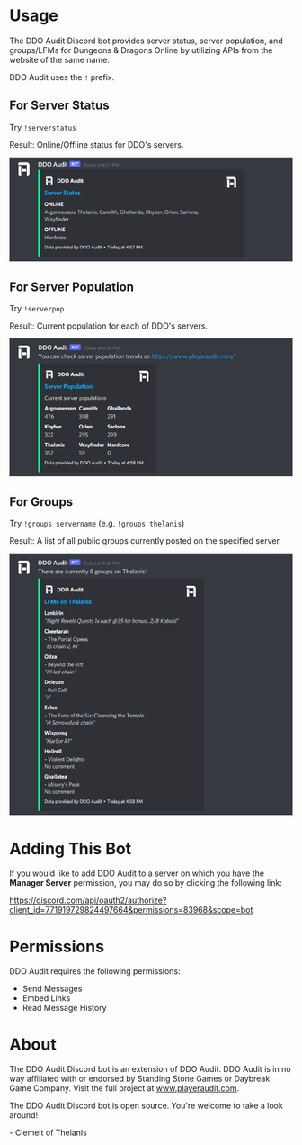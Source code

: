 # Usage

The DDO Audit Discord bot provides server status, server population, and groups/LFMs for Dungeons & Dragons Online by utilizing APIs from the website of the same name.

DDO Audit uses the `!` prefix.

## For Server Status

Try `!serverstatus`

Result: Online/Offline status for DDO's servers.

![Server Status](./img/ddo-audit-discord-serverstatus.png)

## For Server Population

Try `!serverpop`

Result: Current population for each of DDO's servers.

![Server Population](./img/ddo-audit-discord-serverpop.png)

## For Groups

Try `!groups servername` (e.g. `!groups thelanis`)

Result: A list of all public groups currently posted on the specified server.

![Server Groups](./img/ddo-audit-discord-groups.png)

# Adding This Bot

If you would like to add DDO Audit to a server on which you have the **Manager Server** permission, you may do so by clicking the following link:

https://discord.com/api/oauth2/authorize?client_id=771919729824497664&permissions=83968&scope=bot

# Permissions

DDO Audit requires the following permissions:

-  Send Messages
-  Embed Links
-  Read Message History

# About

The DDO Audit Discord bot is an extension of DDO Audit. DDO Audit is in no way affiliated with or endorsed by Standing Stone Games or Daybreak Game Company. Visit the full project at www.playeraudit.com.

The DDO Audit Discord bot is open source. You're welcome to take a look around!

\- Clemeit of Thelanis

